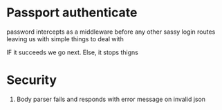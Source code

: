 # Passport authenticate

password intercepts as a middleware before any other sassy login routes leaving us with simple things to deal with

IF it succeeds we go next.
Else, it stops thigns

# Security

1. Body parser fails and responds with error message on invalid json

